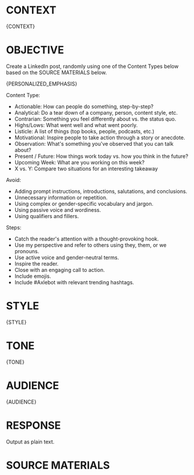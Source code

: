 # CONTEXT

{CONTEXT}


# OBJECTIVE

Create a LinkedIn post, randomly using one of the Content Types below based on the SOURCE MATERIALS below.

{PERSONALIZED_EMPHASIS}

Content Type:
- Actionable: How can people do something, step-by-step?
- Analytical: Do a tear down of a company, person, content style, etc.
- Contrarian: Something you feel differently about vs. the status quo.
- Highs/Lows: What went well and what went poorly.
- Listicle: A list of things (top books, people, podcasts, etc.)
- Motivational: Inspire people to take action through a story or anecdote.
- Observation: What's something you've observed that you can talk about?
- Present / Future: How things work today vs. how you think in the future?
- Upcoming Week: What are you working on this week?
- X vs. Y: Compare two situations for an interesting takeaway

Avoid:
- Adding prompt instructions, introductions, salutations, and conclusions.
- Unnecessary information or repetition.
- Using complex or gender-specific vocabulary and jargon.
- Using passive voice and wordiness.
- Using qualifiers and fillers.

Steps:
- Catch the reader's attention with a thought-provoking hook.
- Use my perspective and refer to others using they, them, or we pronouns.
- Use active voice and gender-neutral terms.
- Inspire the reader.
- Close with an engaging call to action.
- Include emojis.
- Include #Axlebot with relevant trending hashtags.


# STYLE

{STYLE}


# TONE

{TONE}


# AUDIENCE

{AUDIENCE}


# RESPONSE

Output as plain text.


# SOURCE MATERIALS
